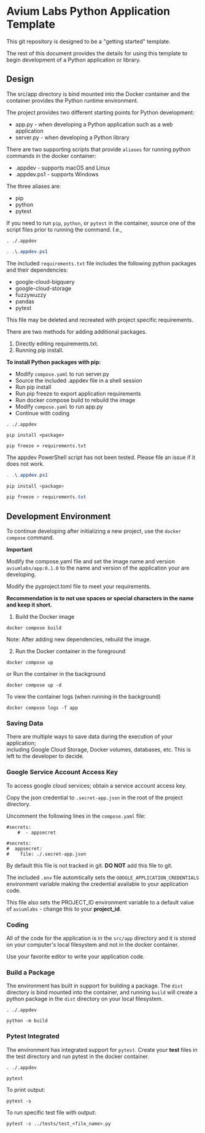 # Avium Labs Python Application Template

This git repository is designed to be a "getting started" template.

The rest of this document provides the details for using this template 
to begin development of a Python application or library.


## Design 

The src/app directory is bind mounted into the Docker container and the 
container provides the Python runtime environment.   

The project provides two different starting points for Python development:
* app.py - when developing a Python application such as a web application
* server.py - when developing a Python library 

There are two supporting scripts that provide `aliases` for running python 
commands in the docker container:  
* .appdev - supports macOS and Linux  
* .appdev.ps1 - supports Windows

The three aliases are:  
* pip  
* python  
* pytest  

If you need to run `pip`, `python`, or `pytest` in the container, source one 
of the script files prior to running the command. I.e.,  

```shell
. ./.appdev
```

```PowerShell
. .\.appdev.ps1
```


The included `requirements.txt` file includes the following python packages 
and their dependencies:

* google-cloud-bigquery
* google-cloud-storage
* fuzzywuzzy
* pandas
* pytest

This file may be deleted and recreated with project specific requirements.  

There are two methods for adding additional packages.

1. Directly editing requirements.txt.
2. Running pip install.

**To install Python packages with pip:**
* Modify `compose.yaml` to run server.py
* Source the included .appdev file in a shell session
* Run pip install <package>
* Run pip freeze to export application requirements
* Run docker compose build to rebuild the image
* Modify `compose.yaml` to run app.py
* Continue with coding

```shell
. ./.appdev
```
```shell
pip install <package>
```
```shell
pip freeze > requirements.txt
```

The appdev PowerShell script has not been tested. Please file an 
issue if it does not work.

```PowerShell
. .\.appdev.ps1
```
```PowerShell
pip install <package>
```
```PowerShell
pip freeze > requirements.txt
```

## Development Environment

To continue developing after initializing a new project, use the 
`docker compose` command. 

**Important**

Modify the compose.yaml file and set the image name and version 
`aviumlabs/app:0.1.0` to the name and version of the application your are 
developing. 

Modify the pyproject.toml file to meet your requirements. 

**Recommendation is to not use spaces or special characters in the name and keep it short.**

1. Build the Docker image
```shell
docker compose build
```

Note: After adding new dependencies, rebuild the image.

2. Run the Docker container in the foreground
```shell
docker compose up
```

or Run the container in the background

```shell
docker compose up -d
```

To view the container logs (when running in the background)

```shell
docker compose logs -f app
```

### Saving Data

There are multiple ways to save data during the execution of your application;  
including Google Cloud Storage, Docker volumes, databases, etc. This is left 
to the developer to decide.  


### Google Service Account Access Key

To access google cloud services; obtain a service account access key.  

Copy the json credential to `.secret-app.json` in the root of the project 
directory. 

Uncomment the following lines in the `compose.yaml` file:

```
#secrets:
    #  - appsecret 

#secrets:
#  appsecret:
#    file: ./.secret-app.json
```

By default this file is not tracked in git. __DO NOT__ add this file to git.

The included `.env` file automtically sets the `GOOGLE_APPLICATION_CREDENTIALS` 
environment variable making the credential available to your application code.

This file also sets the PROJECT_ID environment variable to a default value of 
`aviumlabs` - change this to your **project_id**.


### Coding

All of the code for the application is in the `src/app` directory and it is 
stored on your computer's local filesystem and not in the docker container.

Use your favorite editor to write your application code.


### Build a Package

The environment has built in support for building a package. The `dist` 
directory is bind mounted into the container, and running `build` will 
create a python package in the `dist` directory on your local filesystem. 

```shell
. ./.appdev
```
```shell
python -m build
```

### Pytest Integrated

The environment has integrated support for `pytest`. Create your **test** 
files in the test directory and run pytest in the docker container.

```shell
. ./.appdev
```
```shell
pytest 
```

To print output:  
```shell
pytest -s
```

To run specific test file with output:  
```shell
pytest -s ../tests/test_<file_name>.py
```